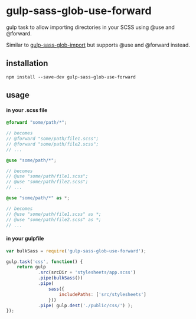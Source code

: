 gulp-sass-glob-use-forward
=====================

gulp task to allow importing directories in your SCSS using @use and @forward.

Similar to [gulp-sass-glob-import](https://github.com/bleuarg/gulp-sass-glob-import) but supports @use and @forward instead.


## installation

```
npm install --save-dev gulp-sass-glob-use-forward
```


## usage


#### in your .scss file

```scss
@forward "some/path/*";

// becomes
// @forward "some/path/file1.scss";
// @forward "some/path/file2.scss";
// ...

@use "some/path/*";

// becomes
// @use "some/path/file1.scss";
// @use "some/path/file2.scss";
// ...

@use "some/path/*" as *;

// becomes
// @use "some/path/file1.scss" as *;
// @use "some/path/file2.scss" as *;
// ...

```

#### in your gulpfile

```js
var bulkSass = require('gulp-sass-glob-use-forward');

gulp.task('css', function() {
    return gulp
            .src(srcDir + 'stylesheets/app.scss')
            .pipe(bulkSass())
            .pipe(
                sass({
                    includePaths: ['src/stylesheets']
                }))
            .pipe( gulp.dest('./public/css/') );
});
```


